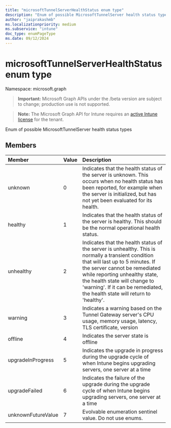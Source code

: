 ```yaml
---
title: "microsoftTunnelServerHealthStatus enum type"
description: "Enum of possible MicrosoftTunnelServer health status types"
author: "jaiprakashmb"
ms.localizationpriority: medium
ms.subservice: "intune"
doc_type: enumPageType
ms.date: 09/12/2024
---
```


# microsoftTunnelServerHealthStatus enum type

Namespace: microsoft.graph

> **Important:** Microsoft Graph APIs under the /beta version are subject to change; production use is not supported.

> **Note:** The Microsoft Graph API for Intune requires an [active Intune license](https://go.microsoft.com/fwlink/?linkid=839381) for the tenant.

Enum of possible MicrosoftTunnelServer health status types

## Members
|Member|Value|Description|
|:---|:---|:---|
|unknown|0|Indicates that the health status of the server is unknown. This occurs when no health status has been reported, for example when the server is initialized, but has not yet been evaluated for its health.|
|healthy|1|Indicates that the health status of the server is healthy. This should be the normal operational health status.|
|unhealthy|2|Indicates that the health status of the server is unhealthy. This is normally a transient condition that will last up to 5 minutes. If the server cannot be remediated while reporting unhealthy state, the health state will change to 'warning'. If it can be remediated, the health state will return to 'healthy'.|
|warning|3|Indicates a warning based on the Tunnel Gateway server's CPU usage, memory usage, latency, TLS certificate, version|
|offline|4|Indicates the server state is offline|
|upgradeInProgress|5|Indicates the upgrade in progress during the upgrade cycle of when Intune begins upgrading servers, one server at a time|
|upgradeFailed|6|Indicates the failure of the upgrade during the upgrade cycle of when Intune begins upgrading servers, one server at a time|
|unknownFutureValue|7|Evolvable enumeration sentinel value. Do not use enums.|
